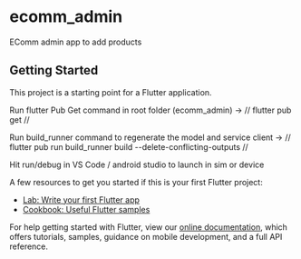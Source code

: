 # ecomm_admin

EComm admin app to add products

## Getting Started

This project is a starting point for a Flutter application.



Run flutter Pub Get command in root folder (ecomm_admin) -> // flutter pub get //

Run build_runner command to regenerate the model and service client -> // flutter pub run build_runner build --delete-conflicting-outputs //

Hit run/debug in VS Code / android studio to launch in sim or device  

A few resources to get you started if this is your first Flutter project:

- [Lab: Write your first Flutter app](https://flutter.dev/docs/get-started/codelab)
- [Cookbook: Useful Flutter samples](https://flutter.dev/docs/cookbook)

For help getting started with Flutter, view our
[online documentation](https://flutter.dev/docs), which offers tutorials,
samples, guidance on mobile development, and a full API reference.
